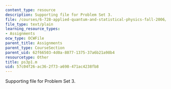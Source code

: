 ```yaml
---
content_type: resource
description: Supporting file for Problem Set 3.
file: /courses/6-728-applied-quantum-and-statistical-physics-fall-2006/57c04f26ac362f73a698471ac4238fb8_ps3p1.m
file_type: text/plain
learning_resource_types:
- Assignments
ocw_type: OCWFile
parent_title: Assignments
parent_type: CourseSection
parent_uid: 62f66503-4d0a-8077-1375-37a6b21a98b4
resourcetype: Other
title: ps3p1.m
uid: 57c04f26-ac36-2f73-a698-471ac4238fb8
---
```

Supporting file for Problem Set 3.

